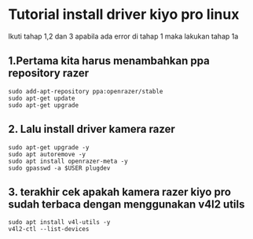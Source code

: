 # Tutorial install driver kiyo pro linux
Ikuti tahap 1,2 dan 3
apabila ada error di tahap 1 maka lakukan tahap 1a
## 1.Pertama kita harus menambahkan ppa repository razer
```
sudo add-apt-repository ppa:openrazer/stable
sudo apt-get update
sudo apt-get upgrade
```

## 2. Lalu install driver kamera razer
```
sudo apt-get upgrade -y
sudo apt autoremove -y
sudo apt install openrazer-meta -y
sudo gpasswd -a $USER plugdev
```

## 3. terakhir cek apakah kamera razer kiyo pro sudah terbaca dengan menggunakan v4l2 utils
```
sudo apt install v4l-utils -y
v4l2-ctl --list-devices
```

